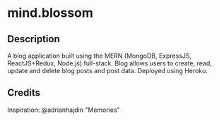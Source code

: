 # mind.blossom

## Description

A blog application built using the MERN (MongoDB, ExpressJS, ReactJS+Redux, Node.js) full-stack. Blog allows users to create, read, update and delete blog posts and post data. Deployed using Heroku.

## Credits

Inspiration: @adrianhajdin "Memories"
